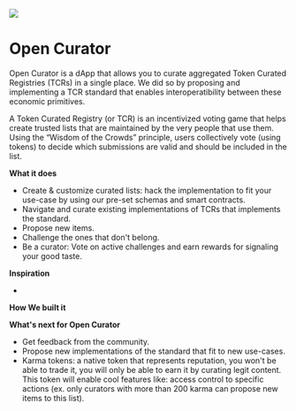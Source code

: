 ![](https://raw.githubusercontent.com/Xivis/opencurator/master/client/src/images/open-curator.ico)
# Open Curator

Open Curator is a dApp that allows you to curate aggregated Token Curated Registries (TCRs) in a single place. We did so by proposing and implementing a TCR standard that enables interoperatibility between these economic primitives.

A Token Curated Registry (or TCR) is an incentivized voting game that helps create trusted lists that are maintained by the very people that use them. Using the “Wisdom of the Crowds” principle, users collectively vote (using tokens) to decide which submissions are valid and should be included in the list. 

**What it does**

- Create & customize curated lists: hack the implementation to fit your use-case by using our pre-set schemas and smart contracts. 
- Navigate and curate existing implementations of TCRs that implements the standard.
- Propose new items.
- Challenge the ones that don't belong.
- Be a curator: Vote on active challenges and earn rewards for signaling your good taste.

**Inspiration**

- 

**How We built it**

**What's next for Open Curator**

- Get feedback from the community.
- Propose new implementations of the standard that fit to new use-cases.
- Karma tokens: a native token that represents reputation, you won't be able to trade it, you will only be able to earn it by curating legit content. This token will enable cool features like: access control to specific actions (ex. only curators with more than 200 karma can propose new items to this list).
